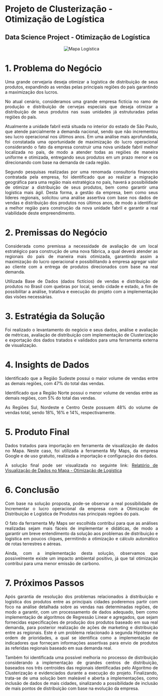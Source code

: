 # Projeto de Clusterização - Otimização de Logística

## Data Science Project - Otimização de Logística

<div align='center'>
  
![Mapa Logística](https://user-images.githubusercontent.com/104601836/230488399-15493493-cb3a-4e7c-aa59-3b57dbe052ad.jpg)
 
</div>

# 1. Problema do Negócio
<p align='justify'>Uma grande cervejaria deseja otimizar a logística de distribuição de seus produtos, expandindo as vendas pelas principais regiões do país garantindo a maximização dos lucros.</p>
<p align='justify'>No atual cenário, consideramos uma grande empresa fictícia no ramo de produção e distribuição de cervejas especiais que deseja otimizar a distribuição de seus produtos nas suas unidades já estruturadas pelas regiões do país.</p>
<p align='justify'>Atualmente a unidade fabril está situada no interior do estado de São Paulo, que atende parcialmente a demanda nacional, sendo que não incrementou seu lucro operacional nos últimos anos. Em uma análise mais aprofundada, foi constatada uma oportunidade de maximização do lucro operacional considerando o fato da empresa construir uma nova unidade fabril melhor localizada no país, de modo a atender todas as regiões de maneira uniforme e otimizada, entregando seus produtos em um prazo menor e os direcionando com base na demanda de cada região.</p>
<p align='justify'>Segundo pesquisas realizadas por uma renomada consultoria financeira contratada pela empresa, foi identificado que ao realizar a migração geográfica para uma região mais estratégica no país, haverá a possibilidade de otimizar a distribuição de seus produtos, bem como garantir uma logística mais ágil.
Desta forma, a gestão da empresa, bem como seus líderes regionais, solicitou uma análise assertiva com base nos dados de vendas e distribuição dos produtos nos últimos anos, de modo a identificar a melhor região para construção da nova unidade fabril e garantir a real viabilidade deste empreendimento.</p>

# 2. Premissas do Negócio
<p align='justify'>Considerada como premissa a necessidade de avaliação de um local estratégico para construção de uma nova fábrica, a qual deverá atender as regionais do país de maneira mais otimizada, garantindo assim a maximização do lucro operacional e possibilitando à empresa agregar valor ao cliente com a entrega de produtos direcionados com base na real demanda.</p>
<p align='justify'>Utilizada Base de Dados (dados fictícios) de vendas e distribuição de produtos no Brasil com quebras por local, sendo cidade e estado, a fim de possibilitar a análise, tratativa e execução do projeto com a implementação das visões necessárias.</p>

# 3. Estratégia da Solução
<p align='justify'>Foi realizado o levantamento do negócio e seus dados, análise e avaliação de métricas, avaliação de distribuição com implementação de Clusterização e exportação dos dados tratados e validados para uma ferramenta externa de visualização.</p>

# 4. Insights de Dados
<p align='justify'>Identificado que a Região Sudeste possui o maior volume de vendas entre as demais regiões, com 47% do total das vendas.</p>
<p align='justify'>Identificado que a Região Norte possui o menor volume de vendas entre as demais regiões, com 5% do total das vendas.</p>
<p align='justify'>As Regiões Sul, Nordeste e Centro Oeste possuem 48% do volume de vendas total, sendo 18%, 16% e 14%, respectivamente.</p>

# 5. Produto Final
<p align='justify'>Dados tratados para importação em ferramenta de visualização de dados no Mapa.
Neste caso, foi utilizada a ferramenta My Maps, da empresa Google e de uso gratuito, realizada a importação e configuração dos dados.</p>
<p align='justify'>A solução final pode ser visualizada no seguinte link: <a href="https://www.google.com/maps/d/edit?mid=1yoJofKtzAOSRHfSfSXX2xMKli2cbKmI&usp=sharing"> Relatório de Visualização de Dados no Mapa - Otimização de Logística</a></p>

# 6. Conclusão
<p align='justify'>Com base na solução proposta, pode-se observar a real possibilidade de Incrementar o lucro operacional da empresa com a Otimização de Distribuição e Logística de Produtos nas principais regiões do país.</p>
<p align='justify'>O fato da ferramenta My Maps ser escolhida contribui para que as análises realizadas sejam mais fáceis de implementar e didáticas, de modo a garantir um breve entendimento da solução aos problemas de distribuição e logística em poucos cliques, permitindo a otimização e cálculo automático de rotas terrestres e aéreas.</p>
<p align='justify'>Ainda, com a implementação desta solução, observamos que possivelmente existe um impacto ambiental positivo, já que tal otimização contribui para uma menor emissão de carbono.</p>

# 7. Próximos Passos
<p align='justify'>Após garantia de resolução dos problemas relacionados à distribuição e logística dos produtos entre as principais cidades poderemos partir com foco na análise detalhada sobre as vendas nas determinadas regiões, de modo a garantir, com um processamento de dados adequado, bem como implementação de algoritmos de Regressão Linear e agregados, que sejam fornecidas especificações de produção dos produtos baseado em sua real demanda, para posterior realização de ações de marketing e distribuição entre as regionais. Este é um problema relacionado à segunda Hipótese na ordem de prioridades, a qual se identifica como a implementação de indicadores que forneçam informações assertivas para envio de produtos às referidas regionais baseado em sua demanda real.</p>
<p align='justify'>Também foi identificada uma possível melhoria no processo de distribuição considerando a implementação de grandes centros de distribuição, baseados nos três centroides das regionais identificadas pelo Algoritmo de Clusterização e evidenciados durante a execução do projeto.
Finalizando, trata-se de uma solução bem maleável e aberta a implementações, como inclusão de dados de mais cidades, sinalizando a possibilidade de inclusão de mais pontos de distribuição com base na evolução da empresa.</p>
